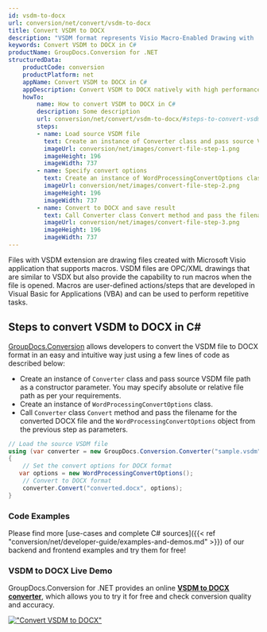```yaml
---
id: vsdm-to-docx
url: conversion/net/convert/vsdm-to-docx
title: Convert VSDM to DOCX
description: "VSDM format represents Visio Macro-Enabled Drawing with .vsdm extension. Learn how to convert VSDM to DOCX file programmatically in C# language using GroupDocs.Conversion for .NET library."
keywords: Convert VSDM to DOCX in C#
productName: GroupDocs.Conversion for .NET
structuredData:
    productCode: conversion
    productPlatform: net
    appName: Convert VSDM to DOCX in C#
    appDescription: Convert VSDM to DOCX natively with high performance using C# language and server side GroupDocs.Conversion for .NET APIs, without the use of any software like Microsoft or Open Office.
    howTo:
        name: How to convert VSDM to DOCX in C# 
        description: Some description
        url: conversion/net/convert/vsdm-to-docx/#steps-to-convert-vsdm-to-docx-in-c
        steps:
        - name: Load source VSDM file 
          text: Create an instance of Converter class and pass source VSDM file path as a constructor parameter. You may specify absolute or relative file path as per your requirements. 
          imageUrl: conversion/net/images/convert-file-step-1.png
          imageHeight: 196
          imageWidth: 737
        - name: Specify convert options 
          text: Create an instance of WordProcessingConvertOptions class.
          imageUrl: conversion/net/images/convert-file-step-2.png
          imageHeight: 196
          imageWidth: 737
        - name: Convert to DOCX and save result 
          text: Call Converter class Convert method and pass the filename for the converted HTML file and the WordProcessingConvertOptions object from the previous step as parameters.
          imageUrl: conversion/net/images/convert-file-step-3.png
          imageHeight: 196
          imageWidth: 737
---
```


Files with VSDM extension are drawing files created with Microsoft Visio application that supports macros. VSDM files are OPC/XML drawings that are similar to VSDX but also provide the capability to run macros when the file is opened. Macros are user-defined actions/steps that are developed in Visual Basic for Applications (VBA) and can be used to perform repetitive tasks.

## Steps to convert VSDM to DOCX in C#

[GroupDocs.Conversion](https://products.groupdocs.com/conversion/net) allows developers to convert the VSDM file to DOCX format in an easy and intuitive way just using a few lines of code as described below:

* Create an instance of `Converter` class and pass source VSDM file path as a constructor parameter. You may specify absolute or relative file path as per your requirements. 
* Create an instance of `WordProcessingConvertOptions` class.
* Call `Converter` class `Convert` method and pass the filename for the converted DOCX file and the `WordProcessingConvertOptions` object from the previous step as parameters.

```csharp
// Load the source VSDM file
using (var converter = new GroupDocs.Conversion.Converter("sample.vsdm"))
{
    // Set the convert options for DOCX format
   var options = new WordProcessingConvertOptions();
    // Convert to DOCX format
    converter.Convert("converted.docx", options);
}
```

### Code Examples

Please find more [use-cases and complete C# sources]({{< ref "conversion/net/developer-guide/examples-and-demos.md" >}}) of our backend and frontend examples and try them for free!

### VSDM to DOCX Live Demo

GroupDocs.Conversion for .NET provides an online [**VSDM to DOCX converter**](https://products.groupdocs.app/conversion/vsdm-to-docx), which allows you to try it for free and check conversion quality and accuracy.

[!["Convert VSDM to DOCX"](conversion/net/images/convert-to-docx/convert-vsdm-to-docx.png)](https://products.groupdocs.app/conversion/vsdm-to-docx)